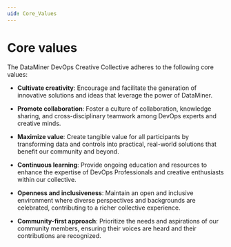 ```yaml
---
uid: Core_Values
---
```


# Core values

The DataMiner DevOps Creative Collective adheres to the following core values:

- **Cultivate creativity**: Encourage and facilitate the generation of innovative solutions and ideas that leverage the power of DataMiner.

- **Promote collaboration**: Foster a culture of collaboration, knowledge sharing, and cross-disciplinary teamwork among DevOps experts and creative minds.

- **Maximize value**: Create tangible value for all participants by transforming data and controls into practical, real-world solutions that benefit our community and beyond.

- **Continuous learning**: Provide ongoing education and resources to enhance the expertise of DevOps Professionals and creative enthusiasts within our collective.

- **Openness and inclusiveness**: Maintain an open and inclusive environment where diverse perspectives and backgrounds are celebrated, contributing to a richer collective experience.

- **Community-first approach**: Prioritize the needs and aspirations of our community members, ensuring their voices are heard and their contributions are recognized.
